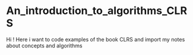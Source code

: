 # An_introduction_to_algorithms_CLRS
Hi ! Here i want to code examples of the book CLRS and import my notes about concepts and algorithms
